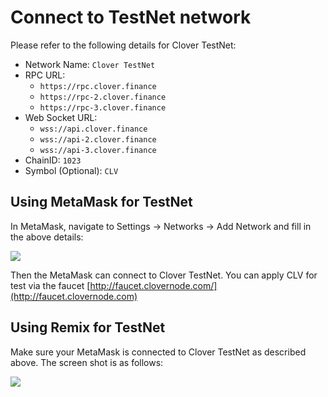 # Connect to TestNet network

Please refer to the following details for Clover TestNet:

* Network Name: `Clover TestNet`
* RPC URL:&#x20;
  * `https://rpc.clover.finance `
  * `https://rpc-2.clover.finance `
  * `https://rpc-3.clover.finance`
* Web Socket URL:
  * `wss://api.clover.finance`
  * `wss://api-2.clover.finance`
  * `wss://api-3.clover.finance`
* ChainID: `1023`
* Symbol (Optional): `CLV`

## Using MetaMask for TestNet

In MetaMask, navigate to Settings -> Networks -> Add Network and fill in the above details:

![](../../.gitbook/assets/testnet.jpg)

Then the MetaMask can connect to Clover TestNet. You can apply CLV for test via the faucet [http://faucet.clovernode.com/](http://faucet.clovernode.com)

## Using Remix for TestNet

Make sure your MetaMask is connected to Clover TestNet as described above.  The screen shot is as follows:

![](../../.gitbook/assets/remix.jpg)

##

